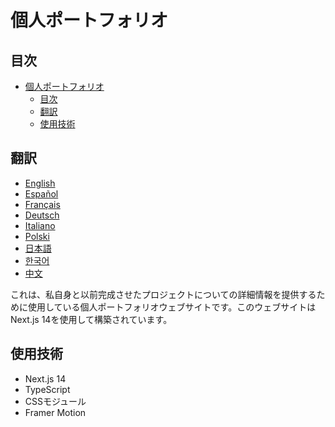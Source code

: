 # 個人ポートフォリオ

## 目次

- [個人ポートフォリオ](#個人ポートフォリオ)
  - [目次](#目次)
  - [翻訳](#翻訳)
  - [使用技術](#使用技術)

## 翻訳

- [English](/README.md)
- [Español](/docs/README.es.md)
- [Français](/docs/README.fr.md)
- [Deutsch](/docs/README.de.md)
- [Italiano](/docs/README.it.md)
- [Polski](/docs/README.pl.md)
- [日本語](/docs/README.ja.md)
- [한국어](/docs/README.ko.md)
- [中文](/docs/README.zh.md)

これは、私自身と以前完成させたプロジェクトについての詳細情報を提供するために使用している個人ポートフォリオウェブサイトです。このウェブサイトはNext.js 14を使用して構築されています。

## 使用技術

- Next.js 14
- TypeScript
- CSSモジュール
- Framer Motion

